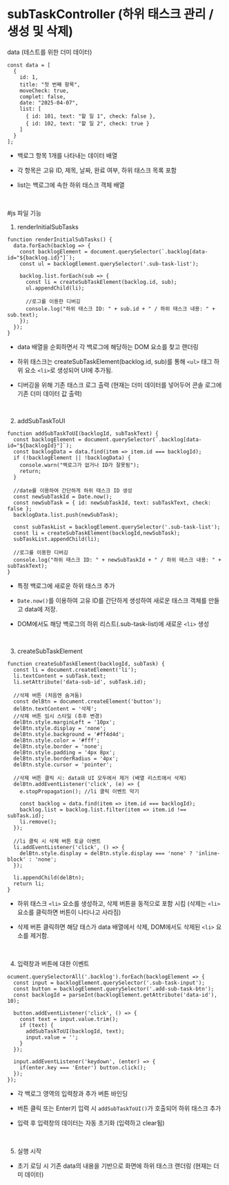 # subTaskController (하위 태스크 관리 / 생성 및 삭제)
data (테스트를 위한 더미 데이터)
```
const data = [
  {
    id: 1,
    title: "첫 번째 항목",
    moveCheck: true,
    complet: false,
    date: "2025-04-07",
    list: [
      { id: 101, text: "할 일 1", check: false },
      { id: 102, text: "할 일 2", check: true }
    ]
  }
];
```
- 백로그 항목 1개를 나타내는 데이터 배열
  
- 각 항목은 고유 ID, 제목, 날짜, 완료 여부, 하위 태스크 목록 포함
  
- list는 백로그에 속한 하위 태스크 객체 배열
<br>

#js 파일 기능
1. renderInitialSubTasks

```
function renderInitialSubTasks() {
  data.forEach(backlog => {
    const backlogElement = document.querySelector(`.backlog[data-id="${backlog.id}"]`);
    const ul = backlogElement.querySelector('.sub-task-list');

    backlog.list.forEach(sub => {
      const li = createSubTaskElement(backlog.id, sub);
      ul.appendChild(li);

      //로그를 이용한 디버깅
      console.log("하위 태스크 ID: " + sub.id + " / 하위 태스크 내용: " + sub.text);
    });
  });
}
```

- data 배열을 순회하면서 각 백로그에 해당하는 DOM 요소를 찾고 랜더링

- 하위 태스크는 createSubTaskElement(backlog.id, sub)를 통해 `<ul>` 태그 하위 요소 `<li>`로 생성되어 UI에 추가됨.
  
- 디버깅을 위해 기존 태스크 로그 출력 (현재는 더미 데이터를 넣어두어 콘솔 로그에 기존 더미 데이터 값 출력)
<br>

2. addSubTaskToUI

```
function addSubTaskToUI(backlogId, subTaskText) {
  const backlogElement = document.querySelector(`.backlog[data-id="${backlogId}"]`);
  const backlogData = data.find(item => item.id === backlogId);
  if (!backlogElement || !backlogData) {
    console.warn("백로그가 없거나 ID가 잘못됨");
    return;
  }

  //date를 이용하여 간단하게 하위 태스크 ID 생성
  const newSubTaskId = Date.now();
  const newSubTask = { id: newSubTaskId, text: subTaskText, check: false };
  backlogData.list.push(newSubTask);

  const subTaskList = backlogElement.querySelector('.sub-task-list');
  const li = createSubTaskElement(backlogId,newSubTask);
  subTaskList.appendChild(li);

  //로그를 이용한 디버깅
  console.log("하위 태스크 ID: " + newSubTaskId + " / 하위 태스크 내용: " + subTaskText);
}
```

- 특정 백로그에 새로운 하위 태스크 추가

- `Date.now()`를 이용하여 고유 ID를 간단하게 생성하여 새로운 태스크 객체를 만들고 data에 저장.
  
- DOM에서도 해당 백로그의 하위 리스트(.sub-task-list)에 새로운 `<li>` 생성
<br>

3. createSubTaskElement

```
function createSubTaskElement(backlogId, subTask) {
  const li = document.createElement('li');
  li.textContent = subTask.text;
  li.setAttribute('data-sub-id', subTask.id);

  //삭제 버튼 (처음엔 숨겨둠)
  const delBtn = document.createElement('button');
  delBtn.textContent = '삭제';
  //삭제 버튼 임시 스타일 (추후 변경)
  delBtn.style.marginLeft = '10px';
  delBtn.style.display = 'none';
  delBtn.style.background = '#ff4d4d';
  delBtn.style.color = '#fff';
  delBtn.style.border = 'none';
  delBtn.style.padding = '4px 8px';
  delBtn.style.borderRadius = '4px';
  delBtn.style.cursor = 'pointer';

  //삭제 버튼 클릭 시: data와 UI 모두에서 제거 (배열 리스트에서 삭제)
  delBtn.addEventListener('click', (e) => {
    e.stopPropagation(); //li 클릭 이벤트 막기

    const backlog = data.find(item => item.id === backlogId);
    backlog.list = backlog.list.filter(item => item.id !== subTask.id);
    li.remove();
  });

  //li 클릭 시 삭제 버튼 토글 이벤트
  li.addEventListener('click', () => {
    delBtn.style.display = delBtn.style.display === 'none' ? 'inline-block' : 'none';
  });

  li.appendChild(delBtn);
  return li;
}
```

- 하위 태스크 `<li>` 요소를 생성하고, 삭제 버튼을 동적으로 포함 시킴 (삭제는 `<li>` 요소를 클릭하면 버튼이 나타나고 사라짐)
  
- 삭제 버튼 클릭하면 해당 태스가 data 배열에서 삭제, DOM에서도 삭제된 `<li>` 요소를 제거함.
  
<br>

4. 입력창과 버튼에 대한 이벤트

```
ocument.querySelectorAll('.backlog').forEach(backlogElement => {
  const input = backlogElement.querySelector('.sub-task-input');
  const button = backlogElement.querySelector('.add-sub-task-btn');
  const backlogId = parseInt(backlogElement.getAttribute('data-id'), 10);

  button.addEventListener('click', () => {
    const text = input.value.trim();
    if (text) {
      addSubTaskToUI(backlogId, text);
      input.value = '';
    }
  });

  input.addEventListener('keydown', (enter) => {
    if(enter.key === 'Enter') button.click();
  });
});
```

- 각 백로그 영역의 입력창과 추가 버튼 바인딩

- 버튼 클릭 또는 Enter키 입력 시 `addSubTaskToUI()`가 호출되어 하위 태스크 추가
  
- 입력 후 입력창의 데이터는 자동 초기화 (입력하고 clear됨)

<br>

5. 실행 시작

- 초기 로딩 시 기존 data의 내용을 기반으로 화면에 하위 태스크 랜더링 (현재는 더미 데이터)
